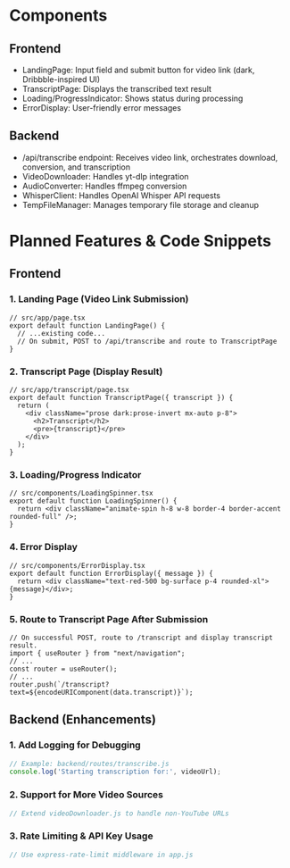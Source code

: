 # Components

## Frontend
- LandingPage: Input field and submit button for video link (dark, Dribbble-inspired UI)
- TranscriptPage: Displays the transcribed text result
- Loading/ProgressIndicator: Shows status during processing
- ErrorDisplay: User-friendly error messages

## Backend
- /api/transcribe endpoint: Receives video link, orchestrates download, conversion, and transcription
- VideoDownloader: Handles yt-dlp integration
- AudioConverter: Handles ffmpeg conversion
- WhisperClient: Handles OpenAI Whisper API requests
- TempFileManager: Manages temporary file storage and cleanup

# Planned Features & Code Snippets

## Frontend

### 1. Landing Page (Video Link Submission)
```tsx
// src/app/page.tsx
export default function LandingPage() {
  // ...existing code...
  // On submit, POST to /api/transcribe and route to TranscriptPage
}
```

### 2. Transcript Page (Display Result)
```tsx
// src/app/transcript/page.tsx
export default function TranscriptPage({ transcript }) {
  return (
    <div className="prose dark:prose-invert mx-auto p-8">
      <h2>Transcript</h2>
      <pre>{transcript}</pre>
    </div>
  );
}
```

### 3. Loading/Progress Indicator
```tsx
// src/components/LoadingSpinner.tsx
export default function LoadingSpinner() {
  return <div className="animate-spin h-8 w-8 border-4 border-accent rounded-full" />;
}
```

### 4. Error Display
```tsx
// src/components/ErrorDisplay.tsx
export default function ErrorDisplay({ message }) {
  return <div className="text-red-500 bg-surface p-4 rounded-xl">{message}</div>;
}
```

### 5. Route to Transcript Page After Submission
```tsx
// On successful POST, route to /transcript and display transcript result.
import { useRouter } from "next/navigation";
// ...
const router = useRouter();
// ...
router.push(`/transcript?text=${encodeURIComponent(data.transcript)}`);
```

## Backend (Enhancements)

### 1. Add Logging for Debugging
```js
// Example: backend/routes/transcribe.js
console.log('Starting transcription for:', videoUrl);
```

### 2. Support for More Video Sources
```js
// Extend videoDownloader.js to handle non-YouTube URLs
```

### 3. Rate Limiting & API Key Usage
```js
// Use express-rate-limit middleware in app.js
``` 